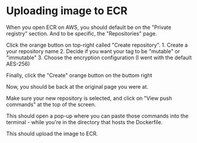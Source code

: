 # Uploading image to ECR

When you open ECR on AWS, you should default be on the "Private registry" section. And to be specific, the "Repositories" page.

Click the orange button on top-right called "Create repository".
    1. Create a your repository name
    2. Decide if you want your tag to be "mutable" or "immutable"
    3. Choose the encryption configuration (I went with the default AES-256)

Finally, click the "Create" orange button on the buttom right

Now, you should be back at the original page you were at.

Make sure your new repository is selected, and click on "View push commands" at the top of the screen. 

This should open a pop-up where you can paste those commands into the terminal - while you're in the directory that hosts the Dockerfile.

This should upload the image to ECR.